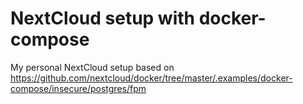 # NextCloud setup with docker-compose

My personal NextCloud setup based on https://github.com/nextcloud/docker/tree/master/.examples/docker-compose/insecure/postgres/fpm
